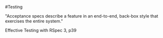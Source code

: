 #Testing

"Acceptance specs describe a feature in an end-to-end, back-box style that exercises the entire system."

Effective Testing with RSpec 3, p39